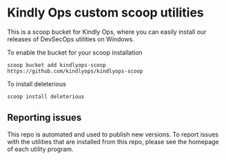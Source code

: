 # Kindly Ops custom scoop utilities

This is a scoop bucket for Kindly Ops, where
you can easily install our releases of DevSecOps utilities
on Windows.

To enable the bucket for your scoop installation

    scoop bucket add kindlyops-scoop https://github.com/kindlyops/kindlyops-scoop
    
To install deleterious

    scoop install deleterious
    
## Reporting issues

This repo is automated and used to publish new versions.
To report issues with the utilities that are installed from
this repo, please see the homepage of each utility program.
